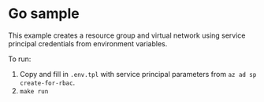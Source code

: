 # Go sample

This example creates a resource group and virtual network using service
principal credentials from environment variables.

To run:

1. Copy and fill in `.env.tpl` with service principal parameters from `az ad sp
   create-for-rbac`.
2. `make run`
